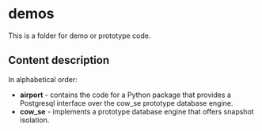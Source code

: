 # demos
This is a folder for demo or prototype code.

## Content description

In alphabetical order:

* **airport** - contains the code for a Python package that provides a Postgresql interface over the cow_se prototype database engine.
* **cow_se** - implements a prototype database engine that offers snapshot isolation.

